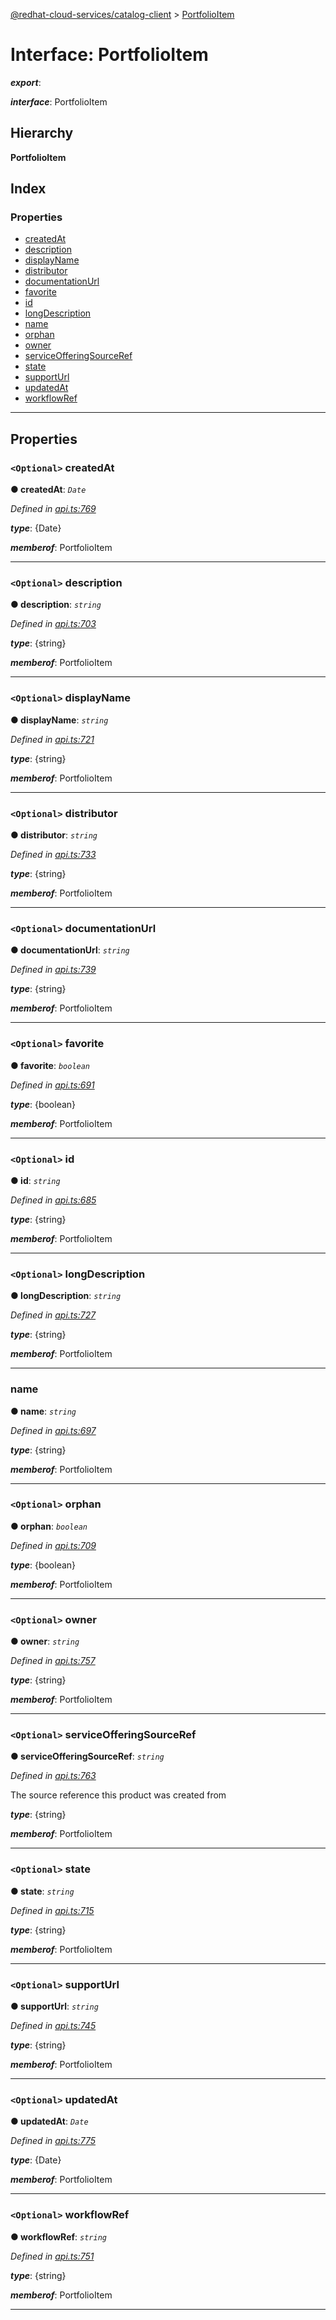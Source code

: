 [@redhat-cloud-services/catalog-client](../README.md) > [PortfolioItem](../interfaces/portfolioitem.md)

# Interface: PortfolioItem

*__export__*: 

*__interface__*: PortfolioItem

## Hierarchy

**PortfolioItem**

## Index

### Properties

* [createdAt](portfolioitem.md#createdat)
* [description](portfolioitem.md#description)
* [displayName](portfolioitem.md#displayname)
* [distributor](portfolioitem.md#distributor)
* [documentationUrl](portfolioitem.md#documentationurl)
* [favorite](portfolioitem.md#favorite)
* [id](portfolioitem.md#id)
* [longDescription](portfolioitem.md#longdescription)
* [name](portfolioitem.md#name)
* [orphan](portfolioitem.md#orphan)
* [owner](portfolioitem.md#owner)
* [serviceOfferingSourceRef](portfolioitem.md#serviceofferingsourceref)
* [state](portfolioitem.md#state)
* [supportUrl](portfolioitem.md#supporturl)
* [updatedAt](portfolioitem.md#updatedat)
* [workflowRef](portfolioitem.md#workflowref)

---

## Properties

<a id="createdat"></a>

### `<Optional>` createdAt

**● createdAt**: *`Date`*

*Defined in [api.ts:769](https://github.com/RedHatInsights/javascript-clients/blob/master/packages/catalog/api.ts#L769)*

*__type__*: {Date}

*__memberof__*: PortfolioItem

___
<a id="description"></a>

### `<Optional>` description

**● description**: *`string`*

*Defined in [api.ts:703](https://github.com/RedHatInsights/javascript-clients/blob/master/packages/catalog/api.ts#L703)*

*__type__*: {string}

*__memberof__*: PortfolioItem

___
<a id="displayname"></a>

### `<Optional>` displayName

**● displayName**: *`string`*

*Defined in [api.ts:721](https://github.com/RedHatInsights/javascript-clients/blob/master/packages/catalog/api.ts#L721)*

*__type__*: {string}

*__memberof__*: PortfolioItem

___
<a id="distributor"></a>

### `<Optional>` distributor

**● distributor**: *`string`*

*Defined in [api.ts:733](https://github.com/RedHatInsights/javascript-clients/blob/master/packages/catalog/api.ts#L733)*

*__type__*: {string}

*__memberof__*: PortfolioItem

___
<a id="documentationurl"></a>

### `<Optional>` documentationUrl

**● documentationUrl**: *`string`*

*Defined in [api.ts:739](https://github.com/RedHatInsights/javascript-clients/blob/master/packages/catalog/api.ts#L739)*

*__type__*: {string}

*__memberof__*: PortfolioItem

___
<a id="favorite"></a>

### `<Optional>` favorite

**● favorite**: *`boolean`*

*Defined in [api.ts:691](https://github.com/RedHatInsights/javascript-clients/blob/master/packages/catalog/api.ts#L691)*

*__type__*: {boolean}

*__memberof__*: PortfolioItem

___
<a id="id"></a>

### `<Optional>` id

**● id**: *`string`*

*Defined in [api.ts:685](https://github.com/RedHatInsights/javascript-clients/blob/master/packages/catalog/api.ts#L685)*

*__type__*: {string}

*__memberof__*: PortfolioItem

___
<a id="longdescription"></a>

### `<Optional>` longDescription

**● longDescription**: *`string`*

*Defined in [api.ts:727](https://github.com/RedHatInsights/javascript-clients/blob/master/packages/catalog/api.ts#L727)*

*__type__*: {string}

*__memberof__*: PortfolioItem

___
<a id="name"></a>

###  name

**● name**: *`string`*

*Defined in [api.ts:697](https://github.com/RedHatInsights/javascript-clients/blob/master/packages/catalog/api.ts#L697)*

*__type__*: {string}

*__memberof__*: PortfolioItem

___
<a id="orphan"></a>

### `<Optional>` orphan

**● orphan**: *`boolean`*

*Defined in [api.ts:709](https://github.com/RedHatInsights/javascript-clients/blob/master/packages/catalog/api.ts#L709)*

*__type__*: {boolean}

*__memberof__*: PortfolioItem

___
<a id="owner"></a>

### `<Optional>` owner

**● owner**: *`string`*

*Defined in [api.ts:757](https://github.com/RedHatInsights/javascript-clients/blob/master/packages/catalog/api.ts#L757)*

*__type__*: {string}

*__memberof__*: PortfolioItem

___
<a id="serviceofferingsourceref"></a>

### `<Optional>` serviceOfferingSourceRef

**● serviceOfferingSourceRef**: *`string`*

*Defined in [api.ts:763](https://github.com/RedHatInsights/javascript-clients/blob/master/packages/catalog/api.ts#L763)*

The source reference this product was created from

*__type__*: {string}

*__memberof__*: PortfolioItem

___
<a id="state"></a>

### `<Optional>` state

**● state**: *`string`*

*Defined in [api.ts:715](https://github.com/RedHatInsights/javascript-clients/blob/master/packages/catalog/api.ts#L715)*

*__type__*: {string}

*__memberof__*: PortfolioItem

___
<a id="supporturl"></a>

### `<Optional>` supportUrl

**● supportUrl**: *`string`*

*Defined in [api.ts:745](https://github.com/RedHatInsights/javascript-clients/blob/master/packages/catalog/api.ts#L745)*

*__type__*: {string}

*__memberof__*: PortfolioItem

___
<a id="updatedat"></a>

### `<Optional>` updatedAt

**● updatedAt**: *`Date`*

*Defined in [api.ts:775](https://github.com/RedHatInsights/javascript-clients/blob/master/packages/catalog/api.ts#L775)*

*__type__*: {Date}

*__memberof__*: PortfolioItem

___
<a id="workflowref"></a>

### `<Optional>` workflowRef

**● workflowRef**: *`string`*

*Defined in [api.ts:751](https://github.com/RedHatInsights/javascript-clients/blob/master/packages/catalog/api.ts#L751)*

*__type__*: {string}

*__memberof__*: PortfolioItem

___

